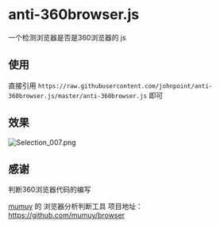 # anti-360browser.js

一个检测浏览器是否是360浏览器的 js 

## 使用
直接引用 `https://raw.githubusercontent.com/johnpoint/anti-360browser.js/master/anti-360browser.js` 即可

## 效果
![Selection_007.png](https://i.loli.net/2018/12/21/5c1cff0c565c6.png)

## 感谢

判断360浏览器代码的编写

[mumuy](https://github.com/mumuy) 的 浏览器分析判断工具 
项目地址：https://github.com/mumuy/browser
